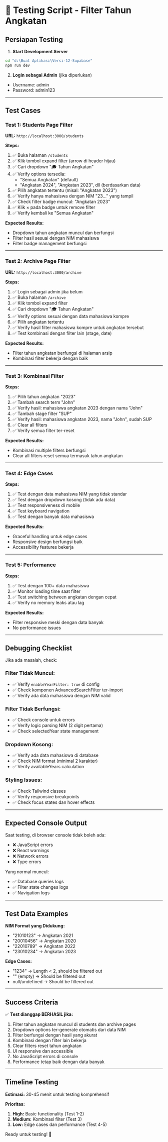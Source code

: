# 🧪 Testing Script - Filter Tahun Angkatan

## Persiapan Testing

1. **Start Development Server**
```bash
cd "d:\Buat Aplikasi\Versi-12-Supabase"
npm run dev
```

2. **Login sebagai Admin** (jika diperlukan)
- Username: admin
- Password: admin123

---

## Test Cases

### **Test 1: Students Page Filter**

**URL:** `http://localhost:3000/students`

**Steps:**
1. ✅ Buka halaman `/students`
2. ✅ Klik tombol expand filter (arrow di header hijau)
3. ✅ Cari dropdown "🎓 Tahun Angkatan"
4. ✅ Verify options tersedia:
   - "Semua Angkatan" (default)
   - "Angkatan 2024", "Angkatan 2023", dll (berdasarkan data)
5. ✅ Pilih angkatan tertentu (misal: "Angkatan 2023")
6. ✅ Verify hanya mahasiswa dengan NIM "23..." yang tampil
7. ✅ Check filter badge muncul: "Angkatan 2023"
8. ✅ Klik × pada badge untuk remove filter
9. ✅ Verify kembali ke "Semua Angkatan"

**Expected Results:**
- Dropdown tahun angkatan muncul dan berfungsi
- Filter hasil sesuai dengan NIM mahasiswa
- Filter badge management berfungsi

---

### **Test 2: Archive Page Filter**

**URL:** `http://localhost:3000/archive`

**Steps:**
1. ✅ Login sebagai admin jika belum
2. ✅ Buka halaman `/archive`
3. ✅ Klik tombol expand filter
4. ✅ Cari dropdown "🎓 Tahun Angkatan"
5. ✅ Verify options sesuai dengan data mahasiswa kompre
6. ✅ Pilih angkatan tertentu
7. ✅ Verify hasil filter mahasiswa kompre untuk angkatan tersebut
8. ✅ Test kombinasi dengan filter lain (stage, date)

**Expected Results:**
- Filter tahun angkatan berfungsi di halaman arsip
- Kombinasi filter bekerja dengan baik

---

### **Test 3: Kombinasi Filter**

**Steps:**
1. ✅ Pilih tahun angkatan "2023"
2. ✅ Tambah search term "John"
3. ✅ Verify hasil: mahasiswa angkatan 2023 dengan nama "John"
4. ✅ Tambah stage filter "SUP"
5. ✅ Verify hasil: mahasiswa angkatan 2023, nama "John", sudah SUP
6. ✅ Clear all filters
7. ✅ Verify semua filter ter-reset

**Expected Results:**
- Kombinasi multiple filters berfungsi
- Clear all filters reset semua termasuk tahun angkatan

---

### **Test 4: Edge Cases**

**Steps:**
1. ✅ Test dengan data mahasiswa NIM yang tidak standar
2. ✅ Test dengan dropdown kosong (tidak ada data)
3. ✅ Test responsiveness di mobile
4. ✅ Test keyboard navigation
5. ✅ Test dengan banyak data mahasiswa

**Expected Results:**
- Graceful handling untuk edge cases
- Responsive design berfungsi baik
- Accessibility features bekerja

---

### **Test 5: Performance**

**Steps:**
1. ✅ Test dengan 100+ data mahasiswa
2. ✅ Monitor loading time saat filter
3. ✅ Test switching between angkatan dengan cepat
4. ✅ Verify no memory leaks atau lag

**Expected Results:**
- Filter responsive meski dengan data banyak
- No performance issues

---

## Debugging Checklist

Jika ada masalah, check:

### **Filter Tidak Muncul:**
- ✅ Verify `enableYearFilter: true` di config
- ✅ Check komponen AdvancedSearchFilter ter-import
- ✅ Verify ada data mahasiswa dengan NIM valid

### **Filter Tidak Berfungsi:**
- ✅ Check console untuk errors
- ✅ Verify logic parsing NIM (2 digit pertama)
- ✅ Check selectedYear state management

### **Dropdown Kosong:**
- ✅ Verify ada data mahasiswa di database
- ✅ Check NIM format (minimal 2 karakter)
- ✅ Verify availableYears calculation

### **Styling Issues:**
- ✅ Check Tailwind classes
- ✅ Verify responsive breakpoints
- ✅ Check focus states dan hover effects

---

## Expected Console Output

Saat testing, di browser console tidak boleh ada:
- ❌ JavaScript errors
- ❌ React warnings
- ❌ Network errors
- ❌ Type errors

Yang normal muncul:
- ✅ Database queries logs
- ✅ Filter state changes logs
- ✅ Navigation logs

---

## Test Data Examples

**NIM Format yang Didukung:**
- "21010123" → Angkatan 2021
- "20010456" → Angkatan 2020
- "22010789" → Angkatan 2022
- "23010234" → Angkatan 2023

**Edge Cases:**
- "1234" → Length < 2, should be filtered out
- "" (empty) → Should be filtered out
- null/undefined → Should be filtered out

---

## Success Criteria

✅ **Test dianggap BERHASIL jika:**
1. Filter tahun angkatan muncul di students dan archive pages
2. Dropdown options ter-generate otomatis dari data NIM
3. Filter berfungsi dengan hasil yang akurat
4. Kombinasi dengan filter lain bekerja
5. Clear filters reset tahun angkatan
6. UI responsive dan accessible
7. No JavaScript errors di console
8. Performance tetap baik dengan data banyak

---

## Timeline Testing

**Estimasi:** 30-45 menit untuk testing komprehensif

**Prioritas:**
1. **High:** Basic functionality (Test 1-2)
2. **Medium:** Kombinasi filter (Test 3)
3. **Low:** Edge cases dan performance (Test 4-5)

Ready untuk testing! 🚀
